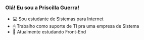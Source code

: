 ### Olá! Eu sou a Priscilla Guerra!
- 💻 Sou estudante de Sistemas para Internet
- 🖱 Trabalho como suporte de TI pra uma empresa de Sistema
- 🎨 Atualmente estudando Front-End
